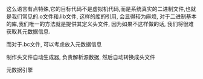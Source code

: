 这么语言有点特殊,它的目标代码不是虚拟机代码,而是系统真实的二进制文件,也就是我们常见的.o文件和.lib文件, 这样的库的引用, 会显得较为麻烦,
对于二进制基本的库,我们唯一的方法就是提供其定义头文件, 因为如果不这样做的话, 我们将很难获取其元数据信息.

而对于.bc文件, 可以考虑放入元数据信息

制作头文件自动生成器, 负责解析源数据, 然后自动转换成头文件

元数据引擎


